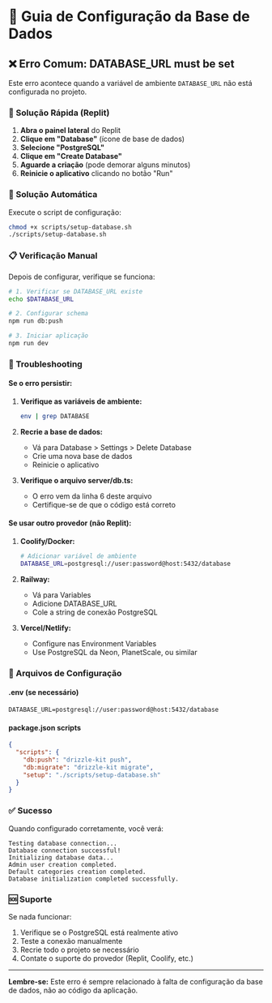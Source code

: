 # 🔧 Guia de Configuração da Base de Dados

## ❌ Erro Comum: DATABASE_URL must be set

Este erro acontece quando a variável de ambiente `DATABASE_URL` não está configurada no projeto.

### 🚀 Solução Rápida (Replit)

1. **Abra o painel lateral** do Replit
2. **Clique em "Database"** (ícone de base de dados)
3. **Selecione "PostgreSQL"**
4. **Clique em "Create Database"**
5. **Aguarde a criação** (pode demorar alguns minutos)
6. **Reinicie o aplicativo** clicando no botão "Run"

### 🔧 Solução Automática

Execute o script de configuração:

```bash
chmod +x scripts/setup-database.sh
./scripts/setup-database.sh
```

### 📋 Verificação Manual

Depois de configurar, verifique se funciona:

```bash
# 1. Verificar se DATABASE_URL existe
echo $DATABASE_URL

# 2. Configurar schema
npm run db:push

# 3. Iniciar aplicação
npm run dev
```

### 🐛 Troubleshooting

#### Se o erro persistir:

1. **Verifique as variáveis de ambiente:**
   ```bash
   env | grep DATABASE
   ```

2. **Recrie a base de dados:**
   - Vá para Database > Settings > Delete Database
   - Crie uma nova base de dados
   - Reinicie o aplicativo

3. **Verifique o arquivo server/db.ts:**
   - O erro vem da linha 6 deste arquivo
   - Certifique-se de que o código está correto

#### Se usar outro provedor (não Replit):

1. **Coolify/Docker:**
   ```bash
   # Adicionar variável de ambiente
   DATABASE_URL=postgresql://user:password@host:5432/database
   ```

2. **Railway:**
   - Vá para Variables
   - Adicione DATABASE_URL
   - Cole a string de conexão PostgreSQL

3. **Vercel/Netlify:**
   - Configure nas Environment Variables
   - Use PostgreSQL da Neon, PlanetScale, ou similar

### 📁 Arquivos de Configuração

#### .env (se necessário)
```
DATABASE_URL=postgresql://user:password@host:5432/database
```

#### package.json scripts
```json
{
  "scripts": {
    "db:push": "drizzle-kit push",
    "db:migrate": "drizzle-kit migrate",
    "setup": "./scripts/setup-database.sh"
  }
}
```

### ✅ Sucesso

Quando configurado corretamente, você verá:
```
Testing database connection...
Database connection successful!
Initializing database data...
Admin user creation completed.
Default categories creation completed.
Database initialization completed successfully.
```

### 🆘 Suporte

Se nada funcionar:
1. Verifique se o PostgreSQL está realmente ativo
2. Teste a conexão manualmente
3. Recrie todo o projeto se necessário
4. Contate o suporte do provedor (Replit, Coolify, etc.)

---

**Lembre-se:** Este erro é sempre relacionado à falta de configuração da base de dados, não ao código da aplicação.
